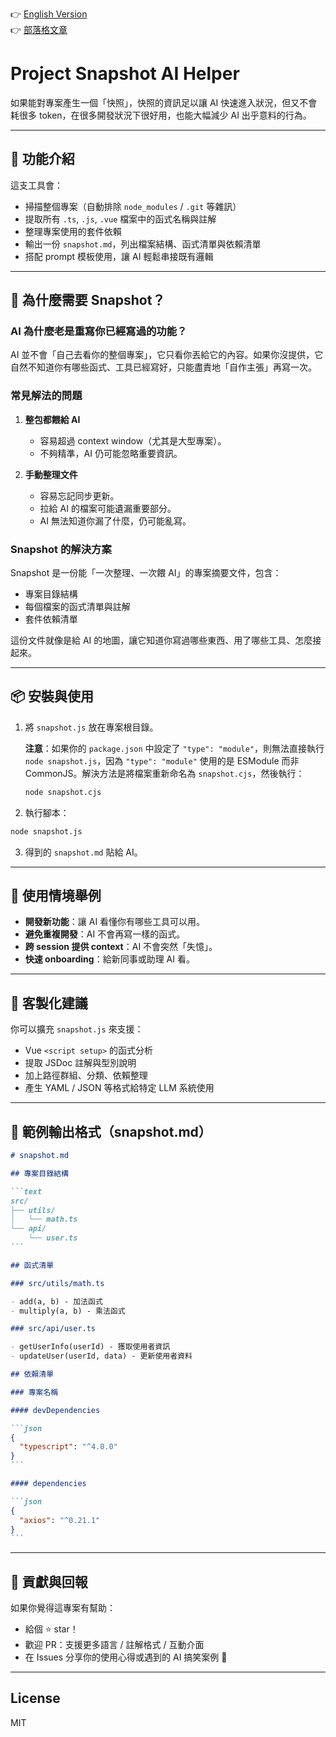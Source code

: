 👉 [English Version](./README_EN.md)  
👉 [部落格文章](https://jackle.pro/articles/ai-rewrite-functions-snapshot-solution)

# Project Snapshot AI Helper

如果能對專案產生一個「快照」，快照的資訊足以讓 AI 快速進入狀況，但又不會耗很多 token，在很多開發狀況下很好用，也能大幅減少 AI 出乎意料的行為。

---

## 🚀 功能介紹

這支工具會：

- 掃描整個專案（自動排除 `node_modules` / `.git` 等雜訊）
- 提取所有 `.ts`, `.js`, `.vue` 檔案中的函式名稱與註解
- 整理專案使用的套件依賴
- 輸出一份 `snapshot.md`，列出檔案結構、函式清單與依賴清單
- 搭配 prompt 模板使用，讓 AI 輕鬆串接既有邏輯

---

## 🤔 為什麼需要 Snapshot？

### AI 為什麼老是重寫你已經寫過的功能？

AI 並不會「自己去看你的整個專案」，它只看你丟給它的內容。如果你沒提供，它自然不知道你有哪些函式、工具已經寫好，只能盡責地「自作主張」再寫一次。

### 常見解法的問題

1. **整包都餵給 AI**

   - 容易超過 context window（尤其是大型專案）。
   - 不夠精準，AI 仍可能忽略重要資訊。

2. **手動整理文件**
   - 容易忘記同步更新。
   - 拉給 AI 的檔案可能遺漏重要部分。
   - AI 無法知道你漏了什麼，仍可能亂寫。

### Snapshot 的解決方案

Snapshot 是一份能「一次整理、一次餵 AI」的專案摘要文件，包含：

- 專案目錄結構
- 每個檔案的函式清單與註解
- 套件依賴清單

這份文件就像是給 AI 的地圖，讓它知道你寫過哪些東西、用了哪些工具、怎麼接起來。

---

## 📦 安裝與使用

1. 將 `snapshot.js` 放在專案根目錄。

   **注意**：如果你的 `package.json` 中設定了 `"type": "module"`，則無法直接執行 `node snapshot.js`，因為 `"type": "module"` 使用的是 ESModule 而非 CommonJS。解決方法是將檔案重新命名為 `snapshot.cjs`，然後執行：

   ```bash
   node snapshot.cjs
   ```

2. 執行腳本：

```bash
node snapshot.js
```

3. 得到的 `snapshot.md` 貼給 AI。

---

## 🧠 使用情境舉例

- **開發新功能**：讓 AI 看懂你有哪些工具可以用。
- **避免重複開發**：AI 不會再寫一樣的函式。
- **跨 session 提供 context**：AI 不會突然「失憶」。
- **快速 onboarding**：給新同事或助理 AI 看。

---

## 🔧 客製化建議

你可以擴充 `snapshot.js` 來支援：

- Vue `<script setup>` 的函式分析
- 提取 JSDoc 註解與型別說明
- 加上路徑群組、分類、依賴整理
- 產生 YAML / JSON 等格式給特定 LLM 系統使用

---

## 📄 範例輸出格式（snapshot.md）

````md
# snapshot.md

## 專案目錄結構

```text
src/
├── utils/
│   └── math.ts
└── api/
    └── user.ts
```

## 函式清單

### src/utils/math.ts

- add(a, b) - 加法函式
- multiply(a, b) - 乘法函式

### src/api/user.ts

- getUserInfo(userId) - 獲取使用者資訊
- updateUser(userId, data) - 更新使用者資料

## 依賴清單

### 專案名稱

#### devDependencies

```json
{
  "typescript": "^4.0.0"
}
```

#### dependencies

```json
{
  "axios": "^0.21.1"
}
```
````

---

## 🙌 貢獻與回報

如果你覺得這專案有幫助：

- 給個 ⭐️ star！
- 歡迎 PR：支援更多語言 / 註解格式 / 互動介面
- 在 Issues 分享你的使用心得或遇到的 AI 搞笑案例 🤖

---

## License

MIT
